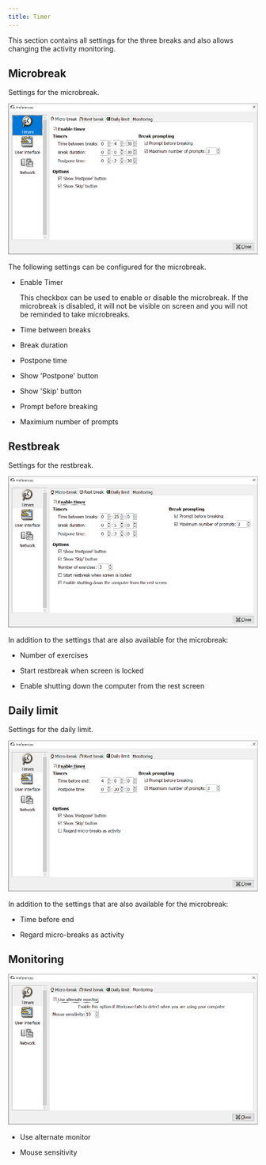 ```yaml
---
title: Timer
---
```

This section contains all settings for the three breaks and also allows changing the activity monitoring.

## Microbreak

Settings for the microbreak.

![Preferences - Timer - Microbreak](/images/screenshots/preferences-timers-micro.png)

The following settings can be configured for the microbreak.

- Enable Timer

  This checkbox can be used to enable or disable the microbreak. If the microbreak is disabled, it will not be visible on screen and you will not be reminded to take microbreaks.

- Time between breaks

- Break duration

- Postpone time

- Show 'Postpone' button

- Show 'Skip' button

- Prompt before breaking

- Maximium number of prompts

## Restbreak

Settings for the restbreak.

![Preferences - Timer - Restbreak](/images/screenshots/preferences-timers-restbreak.png)

In addition to the settings that are also available for the microbreak:

- Number of exercises

- Start restbreak when screen is locked

- Enable shutting down the computer from the rest screen

## Daily limit

Settings for the daily limit.

![Preferences - Timer - Daily](/images/screenshots/preferences-timers-daily.png)

In addition to the settings that are also available for the microbreak:

- Time before end

- Regard micro-breaks as activity

## Monitoring

![Preferences - Timer - Monitoring](/images/screenshots/preferences-timers-monitoring.png)

- Use alternate monitor

- Mouse sensitivity
